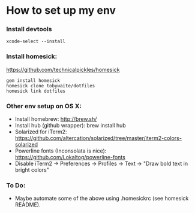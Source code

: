 # How to set up my env #

### Install devtools ###

    xcode-select --install

### Install homesick: ###
https://github.com/technicalpickles/homesick

    gem install homesick
    homesick clone tobywaite/dotfiles
    homesick link dotfiles

### Other env setup on OS X: ###
- Install homebrew: http://brew.sh/
- Install hub (github wrapper): brew install hub
- Solarized for iTerm2: https://github.com/altercation/solarized/tree/master/iterm2-colors-solarized
- Powerline fonts (Inconsolata is nice): https://github.com/Lokaltog/powerline-fonts
- Disable iTerm2 -> Preferences -> Profiles -> Text -> "Draw bold text in bright colors"

### To Do: ###
- Maybe automate some of the above using .homesickrc (see homesick README).
